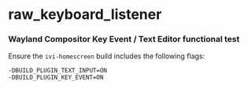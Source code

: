 # raw_keyboard_listener

### Wayland Compositor Key Event / Text Editor functional test

Ensure the `ivi-homescreen` build includes the following flags:

    -DBUILD_PLUGIN_TEXT_INPUT=ON
    -DBUILD_PLUGIN_KEY_EVENT=ON
